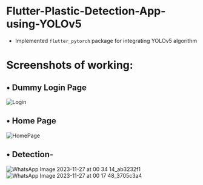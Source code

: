 # Flutter-Plastic-Detection-App-using-YOLOv5
- Implemented ```flutter_pytorch``` package for integrating YOLOv5 algorithm
# Screenshots of working:
## • Dummy Login Page
![Login](https://github.com/ShubhamGhanmode/Flutter-Plastic-Detection-App-using-YOLOv5/assets/35194671/fbe2bdef-ee6c-4a54-8e44-5432a63f8911)

## • Home Page
![HomePage](https://github.com/ShubhamGhanmode/Flutter-Plastic-Detection-App-using-YOLOv5/assets/35194671/3be5eadc-27f1-4af5-a24e-1938cb851f28)

## • Detection-
![WhatsApp Image 2023-11-27 at 00 34 14_ab3232f1](https://github.com/ShubhamGhanmode/Flutter-Plastic-Detection-App-using-YOLOv5/assets/35194671/25d1c69a-339d-42fa-89c9-40d0d95e8b79)
![WhatsApp Image 2023-11-27 at 00 17 48_3705c3a4](https://github.com/ShubhamGhanmode/Flutter-Plastic-Detection-App-using-YOLOv5/assets/35194671/3d3d0c75-a471-433f-b7c8-bc3a4748d9ad)



